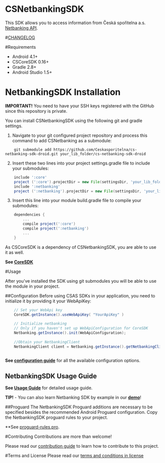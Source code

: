 # CSNetbankingSDK
This SDK allows you to access information from Česká spořitelna a.s. [Netbanking API](http://docs.ext0csnetbanking3.apiary.io/).

#[CHANGELOG](CHANGELOG.md)

#Requirements
- Android 4.1+
- CSCoreSDK 0.16+
- Gradle 2.8+
- Android Studio 1.5+

# NetbankingSDK Installation
**IMPORTANT!** You need to have your SSH keys registered with the GitHub since this repository is private.

You can install CSNetbankingSDK using the following git and gradle settings.

1. Navigate to your git configured project repository and process this command to add CSNetbanking as a submodule:
```
    git submodule add https://github.com/Ceskasporitelna/cs-netbanking-sdk-droid.git your_lib_folder/cs-netbanking-sdk-droid
```

2. Insert these two lines into your project settings.gradle file to include your submodules:
```gradle
    include ':core'
    project (':core').projectDir = new File(settingsDir, 'your_lib_folder/cs-netbanking-sdk-droid/lib/cs-core-sdk-droid/core')
    include ':netbanking'
    project (':netbanking').projectDir = new File(settingsDir, 'your_lib_folder/cs-netbanking-sdk-droid/netbanking')
```

3. Insert this line into your module build.gradle file to compile your submodules:
```gradle
    dependencies {
        ...
        compile project(':core')
        compile project(':netbanking')
        ...
    }
```

As CSCoreSDK is a dependency of CSNetbankingSDK, you are able to use it as well.

**See [CoreSDK](https://github.com/Ceskasporitelna/cs-core-sdk-droid)**

#Usage

After you've installed the SDK using git submodules you will be able to use the module in your project.

##Configuration
Before using CSAS SDKs in your application, you need to initialize it by providing it your WebApiKey:

```java
    // Set your WebApi key
    CoreSDK.getInstance().useWebApiKey( "YourApiKey" )
    
    // Initialize netbanking
    // Only if you haven't set up WebApiConfiguration for CoreSDK 
    Netbanking.getInstance().init(WebApiConfiguration);
    
    //Obtain your NetbankingClient
    NetbankingClient client = Netbanking.getInstance().getNetbankingClient();
    
```
**See [configuration guide](docs/configuration.md)** for all the available configuration options.

## NetbankingSDK Usage Guide
**See [Usage Guide](./docs/netbanking.md)** for detailed usage guide.

**TIP!** - You can also learn Netbanking SDK by example in our [**demo**](https://github.com/Ceskasporitelna/csas-sdk-demo-droid)!

##Proguard
The NetbankingSDK Proguard additions are necessary to be specified besides the recommended Android Proguard configuration. Copy the NetbankingSDK proguard rules to your project.

**See [proguard-rules.pro](./netbanking/proguard-rules.pro).

#Contributing
Contributions are more than welcome!

Please read our [contribution guide](CONTRIBUTING.md) to learn how to contribute to this project.

#Terms and License
Please read our [terms and conditions in license](LICENSE.md)